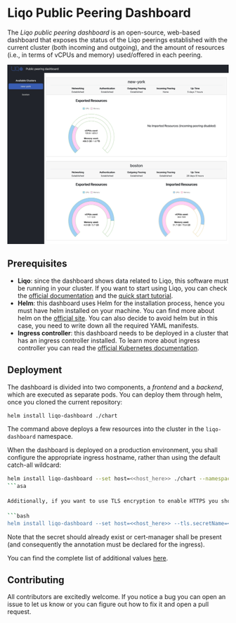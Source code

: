 # Liqo Public Peering Dashboard

The *Liqo public peering dashboard* is an open-source, web-based dashboard that exposes the status of the Liqo peerings established with the current cluster (both incoming and outgoing), and the amount of resources (i.e., in terms of vCPUs and memory) used/offered in each peering.

![Preview](./doc/images/screenshot.png)

## Prerequisites

* **Liqo**: since the dashboard shows data related to Liqo, this software must be running in your cluster. If you want to start using Liqo, you can check the [official documentation](https://docs.liqo.io/en/stable/) and the [quick start tutorial](https://docs.liqo.io/en/stable/examples/quick-start.html).
* **Helm**: this dashboard uses Helm for the installation process, hence you must have helm installed on your machine. You can find more about helm on the [official site](https://helm.sh/). You can also decide to avoid helm but in this case, you need to write down all the required YAML manifests.
* **Ingress controller**: this dashboard needs to be deployed in a cluster that has an ingress controller installed. To learn more about ingress controller you can read the [official Kubernetes documentation](https://kubernetes.io/docs/concepts/services-networking/ingress-controllers/).

## Deployment

The dashboard is divided into two components, a *frontend* and a *backend*, which are executed as separate pods. You can deploy them through helm, once you cloned the current repository:

```bash
helm install liqo-dashboard ./chart
```

The command above deploys a few resources into the cluster in the `liqo-dashboard` namespace.

When the dashboard is deployed on a production environment, you shall configure the appropriate ingress hostname, rather than using the default catch-all wildcard:

```bash
helm install liqo-dashboard --set host=<<host_here>> ./chart --namespace <<namespace_name>> --create-namespace
```asa

Additionally, if you want to use TLS encryption to enable HTTPS you should set tls.secretName as follows:

```bash
helm install liqo-dashboard --set host=<<host_here>> --tls.secretName=<<certificate_secret_here>> ./chart --namespace <<namespace_name>> --create-namespace
```

Note that the secret should already exist or cert-manager shall be present (and consequently the annotation must be declared for the ingress).

You can find the complete list of additional values [here](./chart/README.md).

## Contributing

All contributors are excitedly welcome. If you notice a bug you can open an issue to let us know or you can figure out how to fix it and open a pull request.
